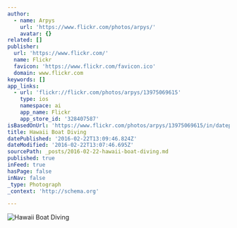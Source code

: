 ```yaml
---
author:
  - name: Arpys
    url: 'https://www.flickr.com/photos/arpys/'
    avatar: {}
related: []
publisher:
  url: 'https://www.flickr.com/'
  name: Flickr
  favicon: 'https://www.flickr.com/favicon.ico'
  domain: www.flickr.com
keywords: []
app_links:
  - url: 'flickr://flickr.com/photos/arpys/13975069615'
    type: ios
    namespace: ai
    app_name: Flickr
    app_store_id: '328407587'
isBasedOnUrl: 'https://www.flickr.com/photos/arpys/13975069615/in/dateposted-public/'
title: Hawaii Boat Diving
datePublished: '2016-02-22T13:09:46.824Z'
dateModified: '2016-02-22T13:07:46.695Z'
sourcePath: _posts/2016-02-22-hawaii-boat-diving.md
published: true
inFeed: true
hasPage: false
inNav: false
_type: Photograph
_context: 'http://schema.org'

---
```

![Hawaii Boat Diving](https://farm8.staticflickr.com/7265/13975069615_5281b45089_b.jpg)